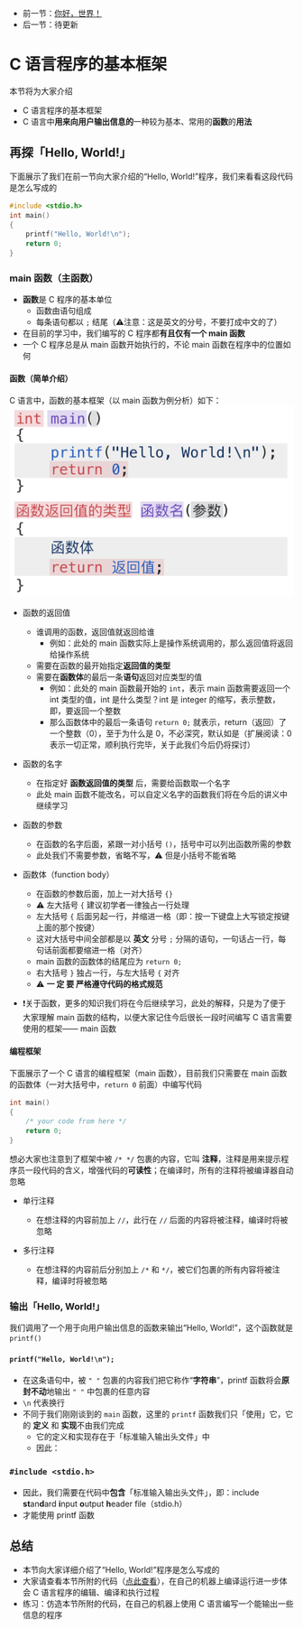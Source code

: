 * 前一节：[你好，世界！](https://github.com/wangyunduo/Intro-to-C/blob/master/Lecture%202/2.md)
* 后一节：待更新

# C 语言程序的基本框架
本节将为大家介绍

* C 语言程序的基本框架
* C 语言中**用来向用户输出信息的**一种较为基本、常用的**函数**的**用法**

## 再探「Hello, World!」
下面展示了我们在前一节向大家介绍的“Hello, World!”程序，我们来看看这段代码是怎么写成的
```C
#include <stdio.h>
int main()
{
    printf("Hello, World!\n");
    return 0;
}
```

### main 函数（主函数）
* **函数**是 C 程序的基本单位
	* 函数由语句组成
	* 每条语句都以 `;` 结尾（⚠️注意：这是英文的分号，不要打成中文的了）
* 在目前的学习中，我们编写的 C 程序都**有且仅有一个 main 函数**
* 一个 C 程序总是从 main 函数开始执行的，不论 main 函数在程序中的位置如何

#### 函数（简单介绍）
C 语言中，函数的基本框架（以 main 函数为例分析）如下：
![函数的基本框架](https://github.com/wangyunduo/Intro-to-C/blob/master/Lecture%203/figures/function.png)

* 函数的返回值
	* 谁调用的函数，返回值就返回给谁
		* 例如：此处的 main 函数实际上是操作系统调用的，那么返回值将返回给操作系统
	* 需要在函数的最开始指定**返回值的类型**
	* 需要在**函数体**的最后一条**语句**返回对应类型的值
		* 例如：此处的 main 函数最开始的 `int`，表示 main 函数需要返回一个 int 类型的值，int 是什么类型？int 是 integer 的缩写，表示整数，即，要返回一个整数
		* 那么函数体中的最后一条语句 `return 0;` 就表示，return（返回）了一个整数（0），至于为什么是 0，不必深究，默认如是（扩展阅读：0 表示一切正常，顺利执行完毕，关于此我们今后仍将探讨）

* 函数的名字
	* 在指定好 **函数返回值的类型** 后，需要给函数取一个名字
	* 此处 main 函数不能改名，可以自定义名字的函数我们将在今后的讲义中继续学习

* 函数的参数
	* 在函数的名字后面，紧跟一对小括号 `()`，括号中可以列出函数所需的参数
	* 此处我们不需要参数，省略不写，⚠️ 但是小括号不能省略

* 函数体（function body）
	* 在函数的参数后面，加上一对大括号 `{}`
	* ⚠️ 左大括号 `{` 建议初学者一律独占一行处理
	* 左大括号 `{` 后面另起一行，并缩进一格（即：按一下键盘上大写锁定按键上面的那个按键）
	* 这对大括号中间全部都是以 **英文** 分号 `;` 分隔的语句，一句话占一行，每句话前面都要缩进一格（对齐）
	* main 函数的函数体的结尾应为 `return 0;`
	* 右大括号 `}` 独占一行，与左大括号 `{` 对齐
	* ⚠️ **一 定 要 严格遵守代码的格式规范**

* ❗️关于函数，更多的知识我们将在今后继续学习，此处的解释，只是为了便于大家理解 main 函数的结构，以便大家记住今后很长一段时间编写 C 语言需要使用的框架—— main 函数

#### 编程框架
下面展示了一个 C 语言的编程框架（main 函数），目前我们只需要在 main 函数的函数体（一对大括号中，`return 0` 前面）中编写代码

```c
int main()
{
    /* your code from here */
    return 0;
}
```

想必大家也注意到了框架中被 `/* */` 包裹的内容，它叫 **注释**，注释是用来提示程序员一段代码的含义，增强代码的**可读性**；在编译时，所有的注释将被编译器自动忽略

* 单行注释
	* 在想注释的内容前加上 `//`，此行在 `//` 后面的内容将被注释，编译时将被忽略

* 多行注释
	* 在想注释的内容前后分别加上 `/*` 和 `*/`，被它们包裹的所有内容将被注释，编译时将被忽略

### 输出「Hello, World!」
我们调用了一个用于向用户输出信息的函数来输出“Hello, World!”，这个函数就是 `printf()`

#### `printf("Hello, World!\n");`
* 在这条语句中，被 `" "` 包裹的内容我们把它称作“**字符串**”，printf 函数将会**原封不动**地输出 `" "` 中包裹的任意内容
* `\n` 代表换行
* 不同于我们刚刚谈到的 `main` 函数，这里的 `printf` 函数我们只「使用」它，它的 **定义** 和 **实现**不由我们完成
	* 它的定义和实现存在于「标准输入输出头文件」中
	* 因此：

### `#include <stdio.h>`
* 因此，我们需要在代码中**包含**「标准输入输出头文件」，即：include **st**an**d**ard **i**nput **o**utput **h**eader file（stdio.h）
* 才能使用 printf 函数

## 总结
* 本节向大家详细介绍了“Hello, World!”程序是怎么写成的
* 大家请查看本节所附的代码（[点此查看](https://github.com/wangyunduo/Intro-to-C/blob/master/Lecture%203/code.c)），在自己的机器上编译运行进一步体会 C 语言程序的编辑、编译和执行过程
* 练习：仿造本节所附的代码，在自己的机器上使用 C 语言编写一个能输出一些信息的程序
